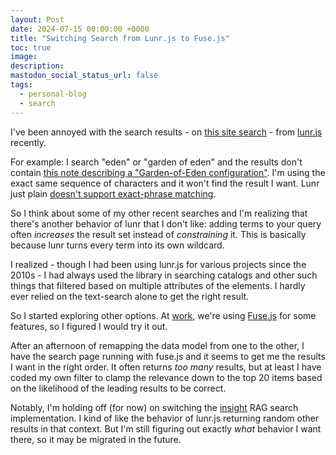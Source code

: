 ```yaml
---
layout: Post
date: 2024-07-15 00:00:00 +0000
title: "Switching Search from Lunr.js to Fuse.js"
toc: true
image: 
description: 
mastodon_social_status_url: false
tags: 
  - personal-blog
  - search
---
```




I've been annoyed with the search results - on [this site search](/search/) - from [lunr.js](https://lunrjs.com) recently.

For example: I search "eden" or "garden of eden" and the results don't contain [this note describing a "Garden-of-Eden configuration"](https://www.joshbeckman.org/notes/264827193). I'm using the exact same sequence of characters and it won't find the result I want. Lunr just plain [doesn't support exact-phrase matching](https://github.com/olivernn/lunr.js/issues/62). 

So I think about some of my other recent searches and I'm realizing that there's another behavior of lunr that I don't like: adding terms to your query often *increases* the result set instead of *constraining* it. This is basically because lunr turns every term into its own wildcard.

I realized - though I had been using lunr.js for various projects since the 2010s - I had always used the library in searching catalogs and other such things that filtered based on multiple attributes of the elements. I hardly ever relied on the text-search alone to get the right result.

So I started exploring other options. At [work](https://www.shopify.com), we're using [Fuse.js](https://www.fusejs.io) for some features, so I figured I would try it out.

After an afternoon of remapping the data model from one to the other, I have the search page running with fuse.js and it seems to get me the results I want in the right order. It often returns _too many_ results, but at least I have coded my own filter to clamp the relevance down to the top 20 items based on the likelihood of the leading results to be correct.

Notably, I'm holding off (for now) on switching the [insight](/insight) RAG search implementation. I kind of like the behavior of lunr.js returning random other results in that context. But I'm still figuring out exactly _what_ behavior I want there, so it may be migrated in the future.
